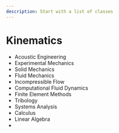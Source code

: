 ```yaml
---
description: Start with a list of classes
---
```


# Kinematics

* Acoustic Engineering
* Experimental Mechanics
* Solid Mechanics 
* Fluid Mechanics
* Incompressible Flow 
* Computational Fluid Dynamics 
* Finite Element Methods 
* Tribology
* Systems Analysis
* Calculus
* Linear Algebra
* 




